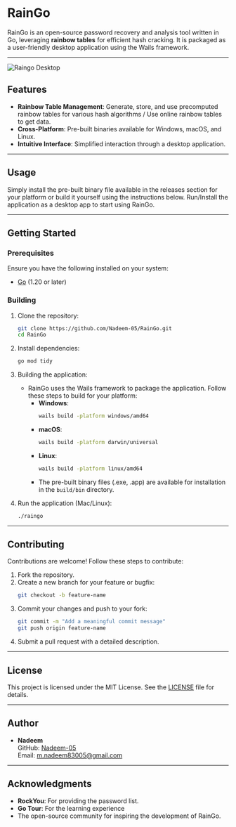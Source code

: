 # RainGo

RainGo is an open-source password recovery and analysis tool written in Go, leveraging **rainbow tables** for efficient hash cracking. It is packaged as a user-friendly desktop application using the Wails framework.

---
<img src="https://i.ibb.co/nM3gNSw/Screenshot-From-2024-12-12-21-04-02.png" alt="Raingo Desktop" border="0"></img>
## Features

- **Rainbow Table Management**: Generate, store, and use precomputed rainbow tables for various hash algorithms / Use online rainbow tables to get data.
- **Cross-Platform**: Pre-built binaries available for Windows, macOS, and Linux.
- **Intuitive Interface**: Simplified interaction through a desktop application.

---

## Usage

Simply install the pre-built binary file available in the releases section for your platform or build it yourself using the instructions below. Run/Install the application as a desktop app to start using RainGo.

---

## Getting Started

### Prerequisites

Ensure you have the following installed on your system:

- [Go](https://go.dev/dl/) (1.20 or later)

### Building

1. Clone the repository:
   ```bash
   git clone https://github.com/Nadeem-05/RainGo.git
   cd RainGo
   ```

2. Install dependencies:
   ```bash
   go mod tidy
   ```

3. Building the application:
   - RainGo uses the Wails framework to package the application. Follow these steps to build for your platform:
     - **Windows**:
       ```bash
       wails build -platform windows/amd64
       ```
     - **macOS**:
       ```bash
       wails build -platform darwin/universal
       ```
     - **Linux**:
       ```bash
       wails build -platform linux/amd64
       ```
     - The pre-built binary files (.exe, .app) are available for installation in the `build/bin` directory.

4. Run the application (Mac/Linux):
   ```bash
   ./raingo
   ```

---

## Contributing

Contributions are welcome! Follow these steps to contribute:

1. Fork the repository.
2. Create a new branch for your feature or bugfix:
   ```bash
   git checkout -b feature-name
   ```
3. Commit your changes and push to your fork:
   ```bash
   git commit -m "Add a meaningful commit message"
   git push origin feature-name
   ```
4. Submit a pull request with a detailed description.

---

## License

This project is licensed under the MIT License. See the [LICENSE](LICENSE) file for details.

---

## Author

- **Nadeem**  
  GitHub: [Nadeem-05](https://github.com/Nadeem-05)  
  Email: m.nadeem83005@gmail.com
---

## Acknowledgments

- **RockYou**: For providing the password list.
- **Go Tour**: For the learning experience
- The open-source community for inspiring the development of RainGo.

